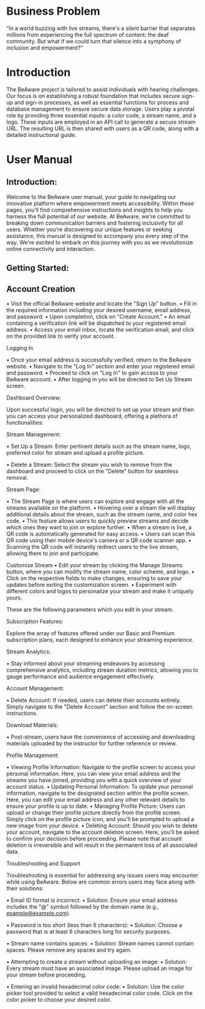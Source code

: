 # Business Problem
“In a world buzzing with live streams, there's a silent barrier that separates millions from experiencing the full spectrum of content: the deaf community. But what if we could turn that silence into a symphony of inclusion and empowerment?” 

# Introduction
The BeAware project is tailored to assist individuals with hearing challenges. Our focus is on establishing a robust foundation that includes secure sign-up and sign-in processes, as well as essential functions for process and database management to ensure secure data storage. Users play a pivotal role by providing three essential inputs: a color code, a stream name, and a logo. These inputs are employed in an API call to generate a secure stream URL. The resulting URL is then shared with users as a QR code, along with a detailed instructional guide. 

# User Manual
## Introduction: 

Welcome to the BeAware user manual, your guide to navigating our innovative platform where empowerment meets accessibility. Within these pages, you'll find comprehensive instructions and insights to help you harness the full potential of our website. At BeAware, we're committed to breaking down communication barriers and fostering inclusivity for all users. Whether you're discovering our unique features or seeking assistance, this manual is designed to accompany you every step of the way. We're excited to embark on this journey with you as we revolutionize online connectivity and interaction. 

## Getting Started: 

## Account Creation 
•	Visit the official BeAware website and locate the "Sign Up" button. 
•	Fill in the required information including your desired username, email address, and password. 
•	Upon completion, click on "Create Account." 
•	An email containing a verification link will be dispatched to your registered email address. 
•	Access your email inbox, locate the verification email, and click on the provided link to verify your account. 
 
  
 
 
 
 
 
Logging In 

  

•	Once your email address is successfully verified, return to the BeAware website. 
•	Navigate to the "Log In" section and enter your registered email and password. 
•	Proceed to click on "Log In" to gain access to your BeAware account. 
•	After logging in you will be directed to Set Up Stream screen. 
 
Dashboard Overview: 

Upon successful login, you will be directed to set up your stream and then you can access your  personalized dashboard, offering a plethora of functionalities:
 
Stream Management: 

•	Set Up a Stream: Enter pertinent details such as the stream name, logo, preferred color for stream and upload a profile picture. 
 
    
 

 
•	Delete a Stream: Select the stream you wish to remove from the dashboard and proceed to click on the "Delete" button for seamless removal.
 
Stream Page:
 
•	The Stream Page is where users can explore and engage with all the streams available on the platform. 
•	Hovering over a stream tile will display additional details about the stream, such as the stream name, and color hex code. 
•	This feature allows users to quickly preview streams and decide which ones they want to join or explore further. 
•	When a stream is live, a QR code is automatically generated for easy access. 
•	Users can scan this QR code using their mobile device's camera or a QR code scanner app. 
•	Scanning the QR code will instantly redirect users to the live stream, allowing them to join and participate. 
 
  
  
 
 
 
 
 
 
 
 
 
Customize Stream 
•	Edit your stream by clicking the Manage Streams button, where you can modify the stream name, color scheme, and logo. 
•	Click on the respective fields to make changes, ensuring to save your updates before exiting the customization screen. 
•	Experiment with different colors and logos to personalize your stream and make it uniquely yours. 
 
  
 





These are the following parameters which you edit in your stream.

 
    
Subscription Features: 

Explore the array of features offered under our Basic and Premium subscription plans, each designed to enhance your streaming experience. 

Stream Analytics: 

•	Stay informed about your streaming endeavors by accessing comprehensive analytics, including stream duration metrics, allowing you to gauge performance and audience engagement effectively. 

 

Account Management:
 
•	Delete Account: If needed, users can delete their accounts entirely. Simply navigate to the "Delete Account" section and follow the on-screen instructions. 

Download Materials: 

•	Post-stream, users have the convenience of accessing and downloading materials uploaded by the instructor for further reference or review. 
 
Profile Management: 

•	Viewing Profile Information: Navigate to the profile screen to access your personal information. Here, you can view your email address and the streams you have joined, providing you with a quick overview of your account status. 
•	Updating Personal Information: To update your personal information, navigate to the designated section within the profile screen. Here, you can edit your email address and any other relevant details to ensure your profile is up to date. 
•	Managing Profile Picture: Users can upload or change their profile picture directly from the profile screen. Simply click on the profile picture icon, and you'll be prompted to upload a new image from your device. 
•	Deleting Account: Should you wish to delete your account, navigate to the account deletion screen. Here, you'll be asked to confirm your decision before proceeding. Please note that account deletion is irreversible and will result in the permanent loss of all associated data. 



Troubleshooting and Support 

Troubleshooting is essential for addressing any issues users may encounter while using BeAware. Below are common errors users may face along with their solutions: 

•	Email ID format is incorrect: 
•	Solution: Ensure your email address includes the "@" symbol followed by the domain name (e.g., example@example.com). 

  
•	Password is too short (less than 6 characters): 
•	Solution: Choose a password that is at least 6 characters long for security purposes. 

  
•	Stream name contains spaces: 
•	Solution: Stream names cannot contain spaces. Please remove any spaces and try again. 
   
•	Attempting to create a stream without uploading an image: 
•	Solution: Every stream must have an associated image. Please upload an image for your stream before proceeding. 

  
•	Entering an invalid hexadecimal color code: 
•	Solution: Use the color picker tool provided to select a valid hexadecimal color code. Click on the color picker to choose your desired color. 
  

